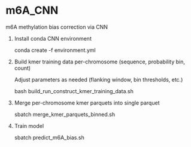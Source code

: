 # m6A_CNN
m6A methylation bias correction via CNN

1) Install conda CNN environment

   conda create -f environment.yml


2) Build kmer training data per-chromosome (sequence, probability bin, count)

   Adjust parameters as needed (flanking window, bin thresholds, etc.)

   bash build_run_construct_kmer_training_data.sh


3) Merge per-chromosome kmer parquets into single parquet

   sbatch merge_kmer_parquets_binned.sh


4) Train model

   sbatch predict_m6A_bias.sh
    
